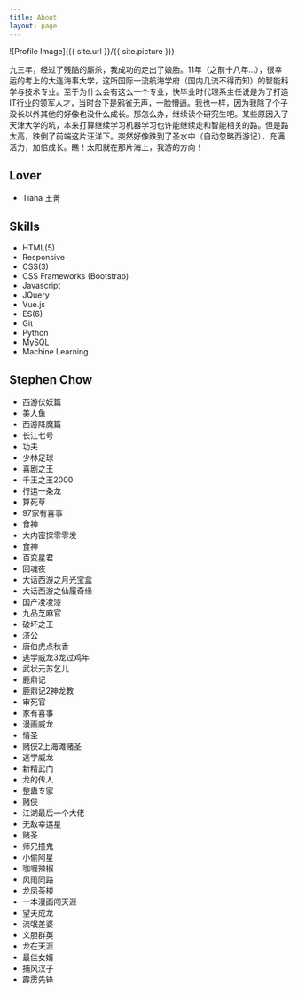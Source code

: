 ```yaml
---
title: About
layout: page
---
```

![Profile Image]({{ site.url }}/{{ site.picture }})
<div class="to-top">
<p class="about">九三年，经过了残酷的厮杀，我成功的走出了娘胎。11年（之前十八年...），很幸运的考上的大连海事大学，这所国际一流航海学府（国内几流不得而知）的智能科学与技术专业。至于为什么会有这么一个专业，快毕业时代理系主任说是为了打造IT行业的领军人才，当时台下是鸦雀无声，一脸懵逼。我也一样，因为我除了个子没长以外其他的好像也没什么成长。那怎么办，继续读个研究生吧。某些原因入了天津大学的坑，本来打算继续学习机器学习也许能继续走和智能相关的路。但是路太高，跌倒了前端这片汪洋下。突然好像跌到了圣水中（自动忽略西游记），充满活力，加倍成长。瞧！太阳就在那片海上，我游的方向！</p>

<h2>Lover</h2>
<ul class="skill-list">
	<li>Tiana 王菁<i class="fa fa-female fa-lg"></i></li>
</ul>

<h2>Skills</h2>
<ul class="skill-list">
	<li>HTML(5)<i class="fa fa-html5"></i><i class="fa fa-star"></i><i class="fa fa-star"></i><i class="fa fa-star"></i><i class="fa fa-star-o"></i><i class="fa fa-star-o"></i></li>
	<li>Responsive<i class="fa fa-star-half-o"></i><i class="fa fa-star-o"></i><i class="fa fa-star-o"></i><i class="fa fa-star-o"></i><i class="fa fa-star-o"></i><i class="fa fa-star-o"></i></li>
	<li>CSS(3)<i class="fa fa-css3"></i><i class="fa fa-star"></i><i class="fa fa-star"></i><i class="fa fa-star"></i><i class="fa fa-star-o"></i><i class="fa fa-star-o"></i></li>
	<li>CSS Frameworks (Bootstrap)<i class="fa fa-star"></i><i class="fa fa-star"></i><i class="fa fa-star-o"></i><i class="fa fa-star-o"></i><i class="fa fa-star-o"></i></li>
	<li>Javascript<i class="fa fa-star"></i><i class="fa fa-star"></i><i class="fa fa-star"></i><i class="fa fa-star-o"></i><i class="fa fa-star-o"></i></li>
	<li>JQuery<i class="fa fa-star"></i><i class="fa fa-star"></i><i class="fa fa-star-half-o"></i><i class="fa fa-star-o"></i><i class="fa fa-star-o"></i></li>	
	<li>Vue.js<i class="fa fa-star"></i><i class="fa fa-star"></i><i class="fa fa-star-half-o"></i><i class="fa fa-star-o"></i><i class="fa fa-star-o"></i></li>	
	<li>ES(6)<i class="fa fa-star"></i><i class="fa fa-star-o"></i><i class="fa fa-star-o"></i><i class="fa fa-star-o"></i><i class="fa fa-star-o"></i></li>	
	<li>Git<i class="fa fa-star"></i><i class="fa fa-star"></i><i class="fa fa-star-o"></i><i class="fa fa-star-o"></i><i class="fa fa-star-o"></i></li>
	<li>Python<i class="fa fa-star"></i><i class="fa fa-star-half-o"></i><i class="fa fa-star-o"></i><i class="fa fa-star-o"></i><i class="fa fa-star-o"></i></li>
	<li>MySQL<i class="fa fa-star"></i><i class="fa fa-star-half-o"></i><i class="fa fa-star-o"></i><i class="fa fa-star-o"></i><i class="fa fa-star-o"></i></li>
	<li>Machine Learning<i class="fa fa-star"></i><i class="fa fa-star-o"></i><i class="fa fa-star-o"></i><i class="fa fa-star-o"></i><i class="fa fa-star-o"></i></li>	
</ul>

<h2>Stephen Chow<i class="fa fa-film"></i></h2>
<ul class="skill-list">
	<li>西游伏妖篇</li>
	<li>美人鱼</li>
	<li>西游降魔篇</li>
	<li>长江七号</li>
	<li>功夫</li>
	<li>少林足球</li>
	<li>喜剧之王</li>
	<li>千王之王2000</li>
	<li>行运一条龙</li>
	<li>算死草</li>
	<li>97家有喜事</li>
	<li>食神</li>
	<li>大内密探零零发</li>
	<li>食神</li>
	<li>百变星君</li>
	<li>回魂夜</li>
	<li>大话西游之月光宝盒</li>
	<li>大话西游之仙履奇缘</li>
	<li>国产凌凌漆</li>
	<li>九品芝麻官</li>
	<li>破坏之王</li>
	<li>济公</li>
	<li>唐伯虎点秋香</li>
	<li>逃学威龙3龙过鸡年</li>
	<li>武状元苏乞儿</li>
	<li>鹿鼎记</li>
	<li>鹿鼎记2神龙教</li>
	<li>审死官</li>
	<li>家有喜事</li>
	<li>漫画威龙</li>
	<li>情圣</li>
	<li>赌侠2上海滩赌圣</li>
	<li>逃学威龙</li>
	<li>新精武门</li>
	<li>龙的传人</li>
	<li>整蛊专家</li>
	<li>赌侠</li>
	<li>江湖最后一个大佬</li>
	<li>无敌幸运星</li>
	<li>赌圣</li>
	<li>师兄撞鬼</li>
	<li>小偷阿星</li>
	<li>咖喱辣椒</li>
	<li>风雨同路</li>
	<li>龙凤茶楼</li>
	<li>一本漫画闯天涯</li>
	<li>望夫成龙</li>
	<li>流氓差婆</li>
	<li>义胆群英</li>
	<li>龙在天涯</li>
	<li>最佳女婿</li>
	<li>捕风汉子</li>
	<li>霹雳先锋</li>
</ul>
</div>